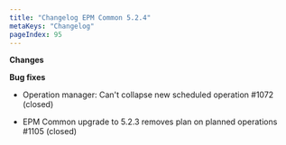 ```yaml
---
title: "Changelog EPM Common 5.2.4"
metaKeys: "Changelog"
pageIndex: 95
---
```


**Changes**


**Bug fixes**

- Operation manager: Can't collapse new scheduled operation #1072 (closed)

- EPM Common upgrade to 5.2.3 removes plan on planned operations #1105 (closed)
  